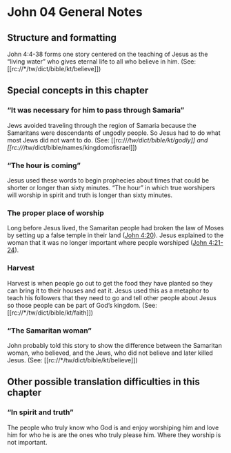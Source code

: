 # John 04 General Notes
## Structure and formatting

John 4:4-38 forms one story centered on the teaching of Jesus as the “living water” who gives eternal life to all who believe in him. (See: [[rc://*/tw/dict/bible/kt/believe]])

## Special concepts in this chapter

### “It was necessary for him to pass through Samaria”

Jews avoided traveling through the region of Samaria because the Samaritans were descendants of ungodly people. So Jesus had to do what most Jews did not want to do. (See: [[rc://*/tw/dict/bible/kt/godly]] and [[rc://*/tw/dict/bible/names/kingdomofisrael]])

### “The hour is coming”

Jesus used these words to begin prophecies about times that could be shorter or longer than sixty minutes. “The hour” in which true worshipers will worship in spirit and truth is longer than sixty minutes.

### The proper place of worship

Long before Jesus lived, the Samaritan people had broken the law of Moses by setting up a false temple in their land ([John 4:20](../../jhn/04/20.md)). Jesus explained to the woman that it was no longer important where people worshiped ([John 4:21-24](./21.md)).

### Harvest

Harvest is when people go out to get the food they have planted so they can bring it to their houses and eat it. Jesus used this as a metaphor to teach his followers that they need to go and tell other people about Jesus so those people can be part of God’s kingdom. (See: [[rc://*/tw/dict/bible/kt/faith]])

### “The Samaritan woman”

John probably told this story to show the difference between the Samaritan woman, who believed, and the Jews, who did not believe and later killed Jesus. (See: [[rc://*/tw/dict/bible/kt/believe]])

## Other possible translation difficulties in this chapter

### “In spirit and truth”

The people who truly know who God is and enjoy worshiping him and love him for who he is are the ones who truly please him. Where they worship is not important.